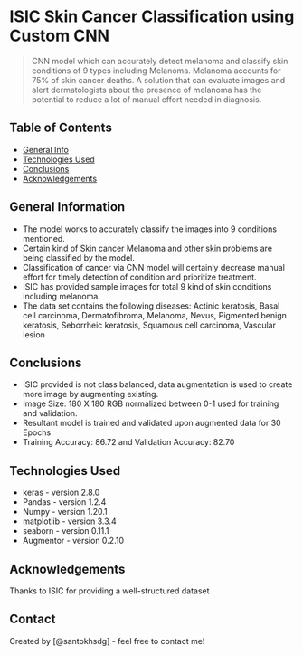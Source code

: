 # ISIC Skin Cancer Classification using Custom CNN 
> CNN model which can accurately detect melanoma and classify skin conditions of 9 types 
> including Melanoma. Melanoma accounts for 75% of skin cancer deaths. A solution that can evaluate images and 
> alert dermatologists about the presence of melanoma has the potential to reduce a lot of manual effort needed in diagnosis.


## Table of Contents
* [General Info](#general-information)
* [Technologies Used](#technologies-used)
* [Conclusions](#conclusions)
* [Acknowledgements](#acknowledgements)

## General Information
- The model works to accurately classify the images into 9 conditions mentioned.
- Certain kind of Skin cancer Melanoma and other skin problems are being classified by the model.
- Classification of cancer via CNN model will certainly decrease manual effort for timely detection of condition and prioritize treatment.
- ISIC has provided sample images for total 9 kind of skin conditions including melanoma.
- The data set contains the following diseases:  Actinic keratosis, Basal cell carcinoma, Dermatofibroma, Melanoma, Nevus, Pigmented benign keratosis, Seborrheic keratosis, Squamous cell carcinoma, Vascular lesion


## Conclusions
- ISIC provided is not class balanced, data augmentation is used to create more image by augmenting existing.
- Image Size: 180 X 180 RGB  normalized between 0-1 used for training and validation.
- Resultant model is trained and validated upon augmented data for 30 Epochs
- Training Accuracy: 86.72  and Validation Accuracy: 82.70

## Technologies Used
- keras - version 2.8.0
- Pandas - version 1.2.4
- Numpy - version 1.20.1
- matplotlib - version 3.3.4
- seaborn - version 0.11.1
- Augmentor - version 0.2.10

## Acknowledgements
Thanks to ISIC for providing a well-structured dataset


## Contact
Created by [@santokhsdg] - feel free to contact me!
